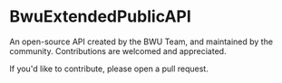 # BwuExtendedPublicAPI
An open-source API created by the BWU Team, and maintained by the community.
Contributions are welcomed and appreciated.

If you'd like to contribute, please open a pull request.
